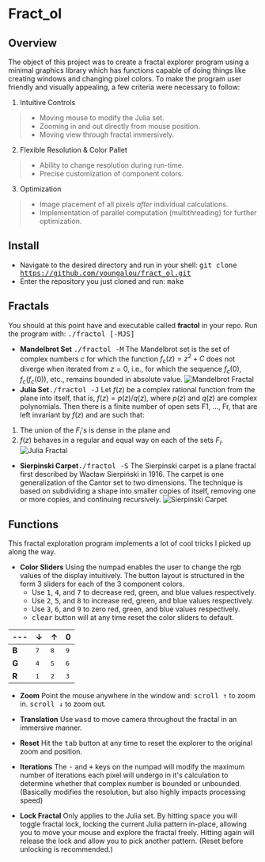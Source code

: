 **Fract_ol**
=======

## Overview
The object of this project was to create a fractal explorer program using a minimal graphics library which has functions capable of doing things like creating windows and changing pixel colors. To make the program user friendly and visually appealing, a few criteria were necessary to follow:
1. Intuitive Controls
>- Moving mouse to modify the Julia set.
>- Zooming in and out directly from mouse position.
>- Moving view through fractal immersively.
2. Flexible Resolution & Color Pallet
>- Ability to change resolution during run-time.
>- Precise customization of component colors.
3. Optimization
>- Image placement of all pixels *after* individual calculations.
>- Implementation of parallel computation (multithreading) for further optimization.

## Install
- <i class="icon-folder-open"></i> Navigate to the desired directory and run in your shell:
<kbd>git clone https://github.com/youngalou/fract_ol.git</kbd>
- <i class="icon-folder-open"></i> Enter the repository you just cloned and run:
<kbd>make</kbd>

## Fractals
You should at this point have and executable called **fractol** in your repo.
Run the program with: <kbd>./fractol [-MJS]</kbd>
- **Mandelbrot Set** <kbd>./fractol -M</kbd>
The Mandelbrot set is the set of complex numbers $c$ for which the function $f_c(z) = z^2 + C$ does not diverge when iterated from $z = 0$, i.e., for which the sequence $f_c(0)$, $f_c(f_c(0))$, etc., remains bounded in absolute value.
![Mandelbrot Fractal](http://www.fractalposter.com/images/mandelbrot_set_02_969_720_480.jpg)
- **Julia Set**<kbd>./fractol -J</kbd>
Let $f(z)$ be a complex rational function from the plane into itself, that is, $f(z) = p(z)/q(z)$, where $p(z)$ and $q(z)$ are complex polynomials. Then there is a finite number of open sets F1, ..., Fr, that are left invariant by $f(z)$ and are such that:
1. The union of the $F_i$'s is dense in the plane and
2. $f(z)$ behaves in a regular and equal way on each of the sets $F_i$.
![Julia Fractal](http://nuclear.mutantstargoat.com/articles/sdr_fract/julia_dust_big.png)
- **Sierpinski Carpet**<kbd>./fractol -S</kbd>
The Sierpinski carpet is a plane fractal first described by Wacław Sierpiński in 1916. The carpet is one generalization of the Cantor set to two dimensions. The technique is based on subdividing a shape into smaller copies of itself, removing one or more copies, and continuing recursively.
![Sierpinski Carpet](http://paulbourke.net/fractals/carpet/hadamard.gif)

## Functions
This fractal exploration program implements a lot of cool tricks I picked up along the way.
- **Color Sliders**
Using the numpad enables the user to change the rgb values of the display intuitively. The button layout is structured in the form 3 sliders for each of the 3 component colors.
	- Use <kbd>1</kbd>, <kbd>4</kbd>, and <kbd>7</kbd> to decrease red, green, and blue values respectively.
	- Use <kbd>2</kbd>, <kbd>5</kbd>, and <kbd>8</kbd> to increase red, green, and blue values respectively.
	- Use <kbd>3</kbd>, <kbd>6</kbd>, and <kbd>9</kbd> to zero red, green, and blue values respectively.
	- <kbd>clear</kbd> button will at any time reset the color sliders to default.
	
--- | &darr; | &uarr; | 0
--- | --- | --- | ---
**B** | <kbd>7</kbd> | <kbd>8</kbd> | <kbd>9</kbd>
**G** | <kbd>4</kbd> | <kbd>5</kbd> | <kbd>6</kbd>
**R** | <kbd>1</kbd> | <kbd>2</kbd> | <kbd>3</kbd>

- **Zoom**
Point the mouse anywhere in the window and:
<kbd>scroll &uarr;</kbd> to zoom in.
<kbd>scroll &darr;</kbd> to zoom out.

- **Translation**
Use <kbd>w</kbd><kbd>a</kbd><kbd>s</kbd><kbd>d</kbd> to move camera throughout the fractal in an immersive manner.

- **Reset**
Hit the <kbd>tab</kbd> button at any time to reset the explorer to the original zoom and position.

- **Iterations**
The <kbd>-</kbd> and <kbd>+</kbd> keys on the numpad will modify the maximum number of iterations each pixel will undergo in it's calculation to determine whether that complex number is bounded or unbounded. (Basically modifies the resolution, but also highly impacts processing speed)

- **Lock Fractal**
Only applies to the Julia set. By hitting <kbd>space</kbd> you will toggle fractal lock, locking the current Julia pattern in-place, allowing you to move your mouse and explore the fractal freely. Hitting again will release the lock and allow you to pick another pattern. (Reset before unlocking is recommended.)
